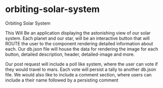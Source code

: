 # orbiting-solar-system

Orbiting Solar System

This Will Be an application displaying the astonishing view of our solar system. Each planet and our star, will be an interactive button that will ROUTE the user to the component rendering detailed information about each. Our db.json file will house the data for rendering the image for each button, detailed description, header, detailed-image and more. 
	
Our post request will include a poll like system, where the user can vote if they would travel to mars. Each vote will persist a tally to another db.json file. We would also like to include a comment section, where users can include a their name followed by a persisting comment
